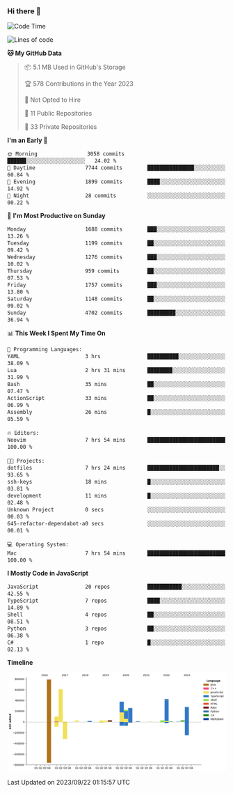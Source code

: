### Hi there 👋

<!--
**Clumsy-Coder/Clumsy-Coder** is a ✨ _special_ ✨ repository because its `README.md` (this file) appears on your GitHub profile.

Here are some ideas to get you started:

- 🔭 I’m currently working on ...
- 🌱 I’m currently learning ...
- 👯 I’m looking to collaborate on ...
- 🤔 I’m looking for help with ...
- 💬 Ask me about ...
- 📫 How to reach me: ...
- 😄 Pronouns: ...
- ⚡ Fun fact: ...
-->

<!-- anmol098/waka-readme-stats -->
<!--START_SECTION:waka-->
![Code Time](http://img.shields.io/badge/Code%20Time-388%20hrs%207%20mins-blue)

![Lines of code](https://img.shields.io/badge/From%20Hello%20World%20I%27ve%20Written-3.2%20million%20lines%20of%20code-blue)

**🐱 My GitHub Data** 

> 📦 5.1 MB Used in GitHub's Storage 
 > 
> 🏆 578 Contributions in the Year 2023
 > 
> 🚫 Not Opted to Hire
 > 
> 📜 11 Public Repositories 
 > 
> 🔑 33 Private Repositories 
 > 
**I'm an Early 🐤** 

```text
🌞 Morning                3058 commits        ██████░░░░░░░░░░░░░░░░░░░   24.02 % 
🌆 Daytime                7744 commits        ███████████████░░░░░░░░░░   60.84 % 
🌃 Evening                1899 commits        ████░░░░░░░░░░░░░░░░░░░░░   14.92 % 
🌙 Night                  28 commits          ░░░░░░░░░░░░░░░░░░░░░░░░░   00.22 % 
```
📅 **I'm Most Productive on Sunday** 

```text
Monday                   1688 commits        ███░░░░░░░░░░░░░░░░░░░░░░   13.26 % 
Tuesday                  1199 commits        ██░░░░░░░░░░░░░░░░░░░░░░░   09.42 % 
Wednesday                1276 commits        ███░░░░░░░░░░░░░░░░░░░░░░   10.02 % 
Thursday                 959 commits         ██░░░░░░░░░░░░░░░░░░░░░░░   07.53 % 
Friday                   1757 commits        ███░░░░░░░░░░░░░░░░░░░░░░   13.80 % 
Saturday                 1148 commits        ██░░░░░░░░░░░░░░░░░░░░░░░   09.02 % 
Sunday                   4702 commits        █████████░░░░░░░░░░░░░░░░   36.94 % 
```


📊 **This Week I Spent My Time On** 

```text
💬 Programming Languages: 
YAML                     3 hrs               ██████████░░░░░░░░░░░░░░░   38.09 % 
Lua                      2 hrs 31 mins       ████████░░░░░░░░░░░░░░░░░   31.99 % 
Bash                     35 mins             ██░░░░░░░░░░░░░░░░░░░░░░░   07.47 % 
ActionScript             33 mins             ██░░░░░░░░░░░░░░░░░░░░░░░   06.99 % 
Assembly                 26 mins             █░░░░░░░░░░░░░░░░░░░░░░░░   05.59 % 

🔥 Editors: 
Neovim                   7 hrs 54 mins       █████████████████████████   100.00 % 

🐱‍💻 Projects: 
dotfiles                 7 hrs 24 mins       ███████████████████████░░   93.65 % 
ssh-keys                 18 mins             █░░░░░░░░░░░░░░░░░░░░░░░░   03.81 % 
development              11 mins             █░░░░░░░░░░░░░░░░░░░░░░░░   02.48 % 
Unknown Project          0 secs              ░░░░░░░░░░░░░░░░░░░░░░░░░   00.03 % 
645-refactor-dependabot-a0 secs              ░░░░░░░░░░░░░░░░░░░░░░░░░   00.01 % 

💻 Operating System: 
Mac                      7 hrs 54 mins       █████████████████████████   100.00 % 
```

**I Mostly Code in JavaScript** 

```text
JavaScript               20 repos            ███████████░░░░░░░░░░░░░░   42.55 % 
TypeScript               7 repos             ████░░░░░░░░░░░░░░░░░░░░░   14.89 % 
Shell                    4 repos             ██░░░░░░░░░░░░░░░░░░░░░░░   08.51 % 
Python                   3 repos             ██░░░░░░░░░░░░░░░░░░░░░░░   06.38 % 
C#                       1 repo              █░░░░░░░░░░░░░░░░░░░░░░░░   02.13 % 
```



**Timeline**

![Lines of Code chart](https://raw.githubusercontent.com/Clumsy-Coder/Clumsy-Coder/main/assets/bar_graph.png)


 Last Updated on 2023/09/22 01:15:57 UTC
<!--END_SECTION:waka-->
